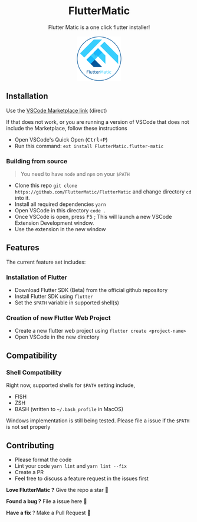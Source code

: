 <h1 align="center">FlutterMatic</h1>

<p align="center">Flutter Matic is a one click flutter installer!
<br>
<br>
<img align="center" width="120px" height="120px" src="./media/extension_logo.png" alt="FlutterMatic Logo" />
</p>

## Installation

Use the [VSCode Marketplace link](https://marketplace.visualstudio.com/items?itemName=FlutterMatic.flutter-matic) (direct)

If that does not work, or you are running a version of VSCode that does not include the Marketplace, follow these instructions

- Open VSCode's Quick Open (<kbd>Ctrl+P</kbd>)
- Run this command: `ext install FlutterMatic.flutter-matic`

### Building from source

> You need to have `node` and `npm` on your `$PATH`

- Clone this repo `git clone https://github.com/FlutterMatic/FlutterMatic` and change directory `cd` into it.
- Install all required dependencies `yarn`
- Open VSCode in this directory `code .`
- Once VSCode is open, press <kbd>F5</kbd> ; This will launch a new VSCode Extension Development window.
- Use the extension in the new window

## Features

The current feature set includes:

### Installation of Flutter

- Download Flutter SDK (Beta) from the official github repository
- Install Flutter SDK using `flutter`
- Set the `$PATH` variable in supported shell(s)

### Creation of new Flutter Web Project

- Create a new flutter web project using `flutter create <project-name>`
- Open VSCode in the new directory

## Compatibility

### Shell Compatibility

Right now, supported shells for `$PATH` setting include,

- FISH
- ZSH
- BASH (written to `~/.bash_profile` in MacOS)

Windows implementation is still being tested. Please file a issue if the `$PATH` is not set properly

## Contributing

- Please format the code
- Lint your code `yarn lint` and `yarn lint --fix`
- Create a PR
- Feel free to discuss a feature request in the issues first

**Love FlutterMatic ?** Give the repo a star 🌟

**Found a bug ?** File a issue here 🐛

**Have a fix** ? Make a Pull Request 👥

